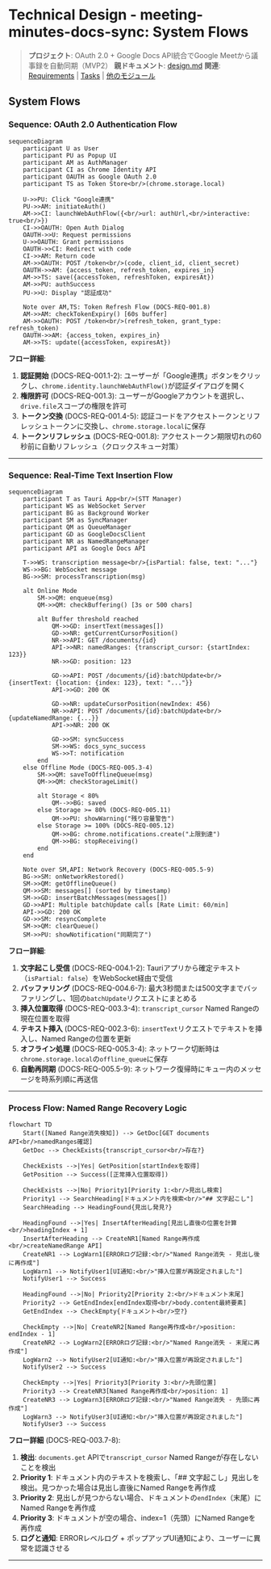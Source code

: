 # Technical Design - meeting-minutes-docs-sync: System Flows

> **プロジェクト**: OAuth 2.0 + Google Docs API統合でGoogle Meetから議事録を自動同期（MVP2）
> **親ドキュメント**: [design.md](../design.md)
> **関連**: [Requirements](../requirements.md) | [Tasks](../tasks.md) | [他のモジュール](README.md)

## System Flows

### Sequence: OAuth 2.0 Authentication Flow

```mermaid
sequenceDiagram
    participant U as User
    participant PU as Popup UI
    participant AM as AuthManager
    participant CI as Chrome Identity API
    participant OAUTH as Google OAuth 2.0
    participant TS as Token Store<br/>(chrome.storage.local)

    U->>PU: Click "Google連携"
    PU->>AM: initiateAuth()
    AM->>CI: launchWebAuthFlow({<br/>url: authUrl,<br/>interactive: true<br/>})
    CI->>OAUTH: Open Auth Dialog
    OAUTH->>U: Request permissions
    U->>OAUTH: Grant permissions
    OAUTH->>CI: Redirect with code
    CI->>AM: Return code
    AM->>OAUTH: POST /token<br/>(code, client_id, client_secret)
    OAUTH->>AM: {access_token, refresh_token, expires_in}
    AM->>TS: save({accessToken, refreshToken, expiresAt})
    AM->>PU: authSuccess
    PU->>U: Display "認証成功"

    Note over AM,TS: Token Refresh Flow (DOCS-REQ-001.8)
    AM->>AM: checkTokenExpiry() [60s buffer]
    AM->>OAUTH: POST /token<br/>(refresh_token, grant_type: refresh_token)
    OAUTH->>AM: {access_token, expires_in}
    AM->>TS: update({accessToken, expiresAt})
```

**フロー詳細**:
1. **認証開始** (DOCS-REQ-001.1-2): ユーザーが「Google連携」ボタンをクリックし、`chrome.identity.launchWebAuthFlow()`が認証ダイアログを開く
2. **権限許可** (DOCS-REQ-001.3): ユーザーがGoogleアカウントを選択し、`drive.file`スコープの権限を許可
3. **トークン交換** (DOCS-REQ-001.4-5): 認証コードをアクセストークンとリフレッシュトークンに交換し、`chrome.storage.local`に保存
4. **トークンリフレッシュ** (DOCS-REQ-001.8): アクセストークン期限切れの60秒前に自動リフレッシュ（クロックスキュー対策）

---

### Sequence: Real-Time Text Insertion Flow

```mermaid
sequenceDiagram
    participant T as Tauri App<br/>(STT Manager)
    participant WS as WebSocket Server
    participant BG as Background Worker
    participant SM as SyncManager
    participant QM as QueueManager
    participant GD as GoogleDocsClient
    participant NR as NamedRangeManager
    participant API as Google Docs API

    T->>WS: transcription message<br/>{isPartial: false, text: "..."}
    WS->>BG: WebSocket message
    BG->>SM: processTranscription(msg)

    alt Online Mode
        SM->>QM: enqueue(msg)
        QM->>QM: checkBuffering() [3s or 500 chars]

        alt Buffer threshold reached
            QM->>GD: insertText(messages[])
            GD->>NR: getCurrentCursorPosition()
            NR->>API: GET /documents/{id}
            API->>NR: namedRanges: {transcript_cursor: {startIndex: 123}}
            NR->>GD: position: 123

            GD->>API: POST /documents/{id}:batchUpdate<br/>{insertText: {location: {index: 123}, text: "..."}}
            API->>GD: 200 OK

            GD->>NR: updateCursorPosition(newIndex: 456)
            NR->>API: POST /documents/{id}:batchUpdate<br/>{updateNamedRange: {...}}
            API->>NR: 200 OK

            GD->>SM: syncSuccess
            SM->>WS: docs_sync_success
            WS->>T: notification
        end
    else Offline Mode (DOCS-REQ-005.3-4)
        SM->>QM: saveToOfflineQueue(msg)
        QM->>QM: checkStorageLimit()

        alt Storage < 80%
            QM-->>BG: saved
        else Storage >= 80% (DOCS-REQ-005.11)
            QM->>PU: showWarning("残り容量警告")
        else Storage >= 100% (DOCS-REQ-005.12)
            QM->>BG: chrome.notifications.create("上限到達")
            QM->>BG: stopReceiving()
        end
    end

    Note over SM,API: Network Recovery (DOCS-REQ-005.5-9)
    BG->>SM: onNetworkRestored()
    SM->>QM: getOfflineQueue()
    QM->>SM: messages[] (sorted by timestamp)
    SM->>GD: insertBatchMessages(messages[])
    GD->>API: Multiple batchUpdate calls [Rate Limit: 60/min]
    API->>GD: 200 OK
    GD->>SM: resyncComplete
    SM->>QM: clearQueue()
    SM->>PU: showNotification("同期完了")
```

**フロー詳細**:
1. **文字起こし受信** (DOCS-REQ-004.1-2): Tauriアプリから確定テキスト（`isPartial: false`）をWebSocket経由で受信
2. **バッファリング** (DOCS-REQ-004.6-7): 最大3秒間または500文字までバッファリングし、1回の`batchUpdate`リクエストにまとめる
3. **挿入位置取得** (DOCS-REQ-003.3-4): `transcript_cursor` Named Rangeの現在位置を取得
4. **テキスト挿入** (DOCS-REQ-002.3-6): `insertText`リクエストでテキストを挿入し、Named Rangeの位置を更新
5. **オフライン処理** (DOCS-REQ-005.3-4): ネットワーク切断時は`chrome.storage.local`の`offline_queue`に保存
6. **自動再同期** (DOCS-REQ-005.5-9): ネットワーク復帰時にキュー内のメッセージを時系列順に再送信

---

### Process Flow: Named Range Recovery Logic

```mermaid
flowchart TD
    Start([Named Range消失検知]) --> GetDoc[GET documents API<br/>namedRanges確認]
    GetDoc --> CheckExists{transcript_cursor<br/>存在?}

    CheckExists -->|Yes| GetPosition[startIndexを取得]
    GetPosition --> Success([正常挿入位置取得])

    CheckExists -->|No| Priority1[Priority 1:<br/>見出し検索]
    Priority1 --> SearchHeading[ドキュメント内を検索<br/>"## 文字起こし"]
    SearchHeading --> HeadingFound{見出し発見?}

    HeadingFound -->|Yes| InsertAfterHeading[見出し直後の位置を計算<br/>headingIndex + 1]
    InsertAfterHeading --> CreateNR1[Named Range再作成<br/>createNamedRange API]
    CreateNR1 --> LogWarn1[ERRORログ記録:<br/>"Named Range消失 - 見出し後に再作成"]
    LogWarn1 --> NotifyUser1[UI通知:<br/>"挿入位置が再設定されました"]
    NotifyUser1 --> Success

    HeadingFound -->|No| Priority2[Priority 2:<br/>ドキュメント末尾]
    Priority2 --> GetEndIndex[endIndex取得<br/>body.content最終要素]
    GetEndIndex --> CheckEmpty{ドキュメント<br/>空?}

    CheckEmpty -->|No| CreateNR2[Named Range再作成<br/>position: endIndex - 1]
    CreateNR2 --> LogWarn2[ERRORログ記録:<br/>"Named Range消失 - 末尾に再作成"]
    LogWarn2 --> NotifyUser2[UI通知:<br/>"挿入位置が再設定されました"]
    NotifyUser2 --> Success

    CheckEmpty -->|Yes| Priority3[Priority 3:<br/>先頭位置]
    Priority3 --> CreateNR3[Named Range再作成<br/>position: 1]
    CreateNR3 --> LogWarn3[ERRORログ記録:<br/>"Named Range消失 - 先頭に再作成"]
    LogWarn3 --> NotifyUser3[UI通知:<br/>"挿入位置が再設定されました"]
    NotifyUser3 --> Success
```

**フロー詳細** (DOCS-REQ-003.7-8):
1. **検出**: `documents.get` APIで`transcript_cursor` Named Rangeが存在しないことを検出
2. **Priority 1**: ドキュメント内のテキストを検索し、「## 文字起こし」見出しを検出。見つかった場合は見出し直後にNamed Rangeを再作成
3. **Priority 2**: 見出しが見つからない場合、ドキュメントの`endIndex`（末尾）にNamed Rangeを再作成
4. **Priority 3**: ドキュメントが空の場合、index=1（先頭）にNamed Rangeを再作成
5. **ログと通知**: ERRORレベルログ + ポップアップUI通知により、ユーザーに異常を認識させる

---

